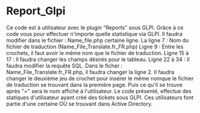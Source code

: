 # Report_Glpi
Ce code est à utilisateur avec le plugin "Reports" sous GLPI.
Grâce à ce code vous pour effectuer n'importe quelle statistique via GLPI.
Il faudra modifier dans le fichier : Name_file.php certaine ligne.
La ligne 7 : Nom du fichier de traduction (Name_File_Translate.fr_FR.php)
Ligne 9 : Entre les crochets, il faut avoir le même nom que le fichier de traduction.
Ligne 15 à 17 : Il faudra changer les champs désirés pour le tableau.
Ligne 22 à 34 : Il faudra modifier la requête SQL.
Dans le ficher : Name_File_Translate.fr_FR.php, il faudra changer la ligne 2.
Il faudra changer le deuxième jeu de crochet pour insérer le même nomque le fichier de traduction se trouvant dans la première page. Puis ce qu'il se trouve après "=" sera le nom affiché à l'utilisateur.
Le code présenté, effectue des statiques d'utilisateur ayant créé des tickets sous GLPI.
Ces utilisateurs font partie d'une certaine OU se trouvant dans Active Directory.
